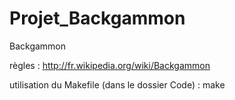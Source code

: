 # Projet_Backgammon
Backgammon

règles : http://fr.wikipedia.org/wiki/Backgammon

utilisation du Makefile (dans le dossier Code) : make
